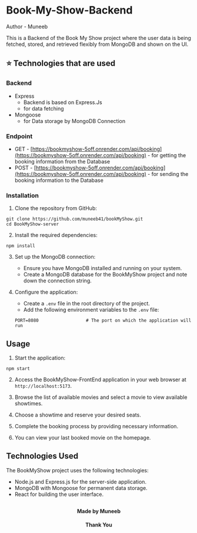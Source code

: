 # Book-My-Show-Backend
Author - Muneeb

This is a Backend of the Book My Show project where the user data is being fetched, stored, and retrieved flexibly from MongoDB and shown on the UI.

## ⭐ Technologies that are used
### Backend
-  Express
      - Backend is based on Express.Js
      - for data fetching 
-  Mongoose
      - for Data storage by MongoDB Connection

### Endpoint
- GET -  [https://bookmyshow-5off.onrender.com/api/booking](https://bookmyshow-5off.onrender.com/api/booking)
       - for getting the booking information from the Database
- POST - [https://bookmyshow-5off.onrender.com/api/booking](https://bookmyshow-5off.onrender.com/api/booking)
       - for sending the booking information to the Database 

### Installation

1. Clone the repository from GitHub:

```
git clone https://github.com/muneeb41/bookMyShow.git
cd BookMyShow-server
```

2. Install the required dependencies:

```
npm install
```

3. Set up the MongoDB connection:

   - Ensure you have MongoDB installed and running on your system.
   - Create a MongoDB database for the BookMyShow project and note down the connection string.

4. Configure the application:

   - Create a `.env` file in the root directory of the project.
   - Add the following environment variables to the `.env` file:

   ```
   PORT=8080                  # The port on which the application will run
   
   ```

## Usage

1. Start the application:

```
npm start
```

2. Access the BookMyShow-FrontEnd application in your web browser at `http://localhost:5173`.

3. Browse the list of available movies and select a movie to view available showtimes.

4. Choose a showtime and reserve your desired seats.

5. Complete the booking process by providing necessary information.

6. You can view your last booked movie on the homepage.

## Technologies Used

The BookMyShow project uses the following technologies:

- Node.js and Express.js for the server-side application.
- MongoDB with Mongoose for permanent data storage.
- React for building the user interface.


##
<h4 align="center" >Made by Muneeb</h4>
<h4 align="center" >Thank You</h4>